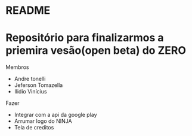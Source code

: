 # README #

# Repositório para finalizarmos a priemira vesão(open beta) do ZERO #

Membros
- Andre tonelli
- Jeferson Tomazella
- Ilidio Vinícius

Fazer

- Integrar com a api da google play 
- Arrumar logo do NINJA
- Tela de creditos